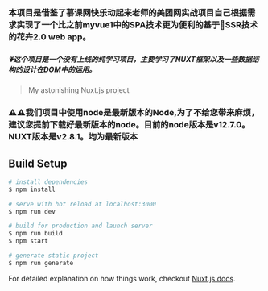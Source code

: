 ### 本项目是借鉴了慕课网快乐动起来老师的美团网实战项目自己根据需求实现了一个比之前myvue1中的SPA技术更为便利的基于🌟SSR技术的花卉2.0 web app。
###
##### 💗这个项目是一个没有上线的纯学习项目，主要学习了NUXT框架以及一些数据结构的设计在DOM中的运用。

> My astonishing Nuxt.js project
### ⚠️⚠️我们项目中使用node是最新版本的Node,为了不给您带来麻烦，建议您提前下载好最新版本的node。目前的node版本是v12.7.0。NUXT版本是v2.8.1。均为最新版本
## Build Setup

``` bash
# install dependencies
$ npm install

# serve with hot reload at localhost:3000
$ npm run dev

# build for production and launch server
$ npm run build
$ npm start

# generate static project
$ npm run generate
```

For detailed explanation on how things work, checkout [Nuxt.js docs](https://nuxtjs.org).
